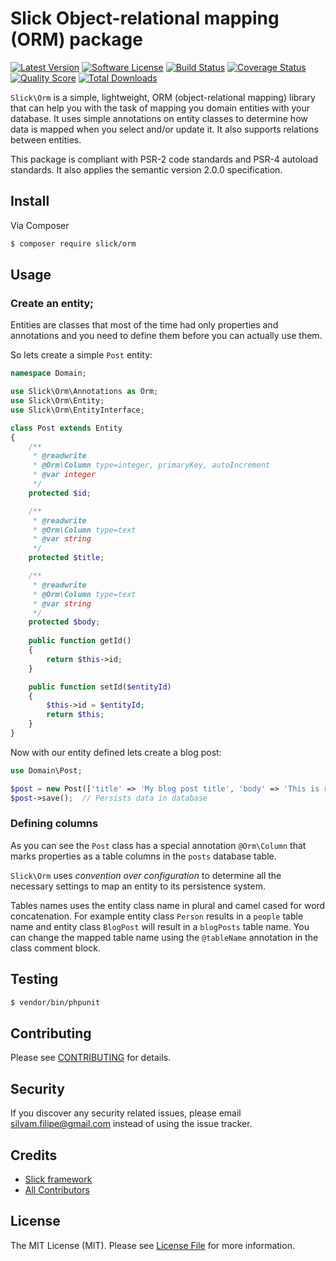 # Slick Object-relational mapping (ORM) package

[![Latest Version](https://img.shields.io/github/release/slickframework/orm.svg?style=flat-square)](https://github.com/slickframework/orm/releases)
[![Software License](https://img.shields.io/badge/license-MIT-brightgreen.svg?style=flat-square)](LICENSE.md)
[![Build Status](https://img.shields.io/travis/slickframework/orm/master.svg?style=flat-square)](https://travis-ci.org/slickframework/orm)
[![Coverage Status](https://img.shields.io/scrutinizer/coverage/g/slickframework/orm/master.svg?style=flat-square)](https://scrutinizer-ci.com/g/slickframework/orm/code-structure?branch=master)
[![Quality Score](https://img.shields.io/scrutinizer/g/slickframework/orm/master.svg?style=flat-square)](https://scrutinizer-ci.com/g/slickframework/orm?branch=master)
[![Total Downloads](https://img.shields.io/packagist/dt/slick/orm.svg?style=flat-square)](https://packagist.org/packages/slick/orm)


`Slick\Orm` is a simple, lightweight, ORM (object-relational mapping) library that
can help you with the task of mapping you domain entities with your database.
It uses simple annotations on entity classes to determine how data is mapped
when you select and/or update it. It also supports relations between entities.

This package is compliant with PSR-2 code standards and PSR-4 autoload standards.
It also applies the semantic version 2.0.0 specification.

## Install

Via Composer

``` bash
$ composer require slick/orm
```

## Usage

### Create an entity;

Entities are classes that most of the time had only properties and annotations
and you need to define them before you can actually use them.

So lets create a simple `Post` entity:

```php
namespace Domain;

use Slick\Orm\Annotations as Orm;
use Slick\Orm\Entity;
use Slick\Orm\EntityInterface;

class Post extends Entity
{
    /**
     * @readwrite
     * @Orm\Column type=integer, primaryKey, autoIncrement
     * @var integer
     */
    protected $id;

    /**
     * @readwrite
     * @Orm\Column type=text
     * @var string
     */
    protected $title;

    /**
     * @readwrite
     * @Orm\Column type=text
     * @var string
     */
    protected $body;
    
    public function getId()
    {
        return $this->id;
    }

    public function setId($entityId)
    {
        $this->id = $entityId;
        return $this;
    }
}
```

Now with our entity defined lets create a blog post:

```php
use Domain\Post;

$post = new Post(['title' => 'My blog post title', 'body' => 'This is really long...']);
$post->save();  // Persists data in database
```

### Defining columns

As you can see the `Post` class has a special annotation `@Orm\Column` that marks properties
as a table columns in the `posts` database table.

`Slick\Orm` uses _convention over configuration_ to determine all the necessary settings to
map an entity to its persistence system.

Tables names uses the entity class name in plural and camel cased for word concatenation. For
example entity class `Person` results in a `people` table name and entity class `BlogPost`
will result in a `blogPosts` table name. You can change the mapped table name using 
the `@tableName` annotation in the class comment block.




## Testing

``` bash
$ vendor/bin/phpunit
```

## Contributing

Please see [CONTRIBUTING](CONTRIBUTING.md) for details.

## Security

If you discover any security related issues, please email silvam.filipe@gmail.com instead of using the issue tracker.

## Credits

- [Slick framework](https://github.com/slickframework)
- [All Contributors](https://github.com/slickframework/common/graphs/contributors)

## License

The MIT License (MIT). Please see [License File](LICENSE.md) for more information.
